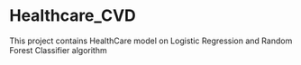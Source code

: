 # Healthcare_CVD
This project contains HealthCare model on Logistic Regression and Random Forest Classifier algorithm
